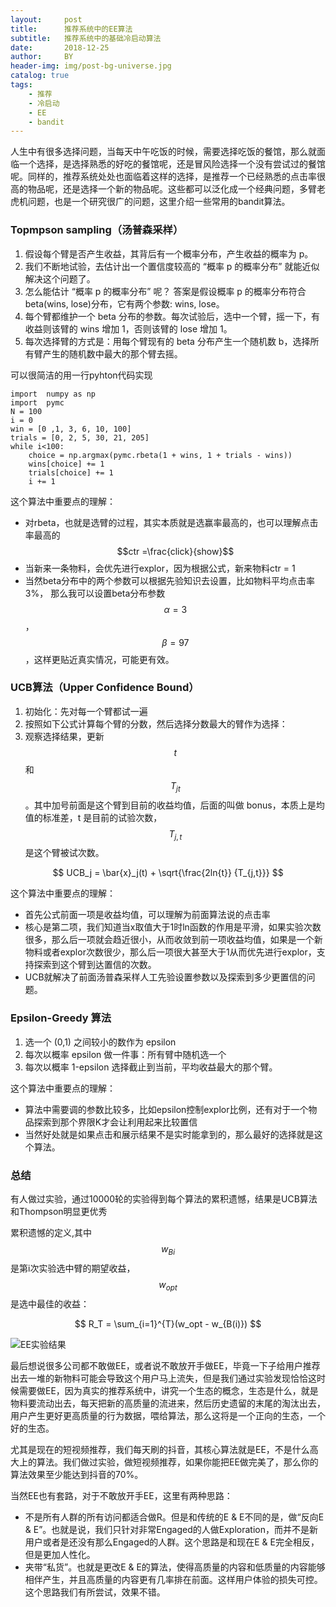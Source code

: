 ```yaml
---
layout:     post
title:      推荐系统中的EE算法
subtitle:   推荐系统中的基础冷启动算法
date:       2018-12-25
author:     BY
header-img: img/post-bg-universe.jpg
catalog: true
tags:
    - 推荐
    - 冷启动
    - EE
    - bandit
---
```


人生中有很多选择问题，当每天中午吃饭的时候，需要选择吃饭的餐馆，那么就面临一个选择，是选择熟悉的好吃的餐馆呢，还是冒风险选择一个没有尝试过的餐馆呢。同样的，推荐系统处处也面临着这样的选择，是推荐一个已经熟悉的点击率很高的物品呢，还是选择一个新的物品呢。这些都可以泛化成一个经典问题，多臂老虎机问题，也是一个研究很广的问题，这里介绍一些常用的bandit算法。


### Topmpson sampling（汤普森采样）

 1. 假设每个臂是否产生收益，其背后有一个概率分布，产生收益的概率为 p。
 2. 我们不断地试验，去估计出一个置信度较高的 “概率 p 的概率分布” 就能近似解决这个问题了。
 3. 怎么能估计 “概率 p 的概率分布” 呢？ 答案是假设概率 p 的概率分布符合 beta(wins, lose)分布，它有两个参数: wins, lose。
 4. 每个臂都维护一个 beta 分布的参数。每次试验后，选中一个臂，摇一下，有收益则该臂的 wins 增加 1，否则该臂的 lose 增加 1。
 5. 每次选择臂的方式是：用每个臂现有的 beta 分布产生一个随机数 b，选择所有臂产生的随机数中最大的那个臂去摇。

可以很简洁的用一行pyhton代码实现

```
import  numpy as np
import  pymc
N = 100
i = 0
win = [0 ,1, 3, 6, 10, 100]
trials = [0, 2, 5, 30, 21, 205]
while i<100: 
    choice = np.argmax(pymc.rbeta(1 + wins, 1 + trials - wins)) 
    wins[choice] += 1
    trials[choice] += 1
    i += 1
```

这个算法中重要点的理解：

 - 对rbeta，也就是选臂的过程，其实本质就是选赢率最高的，也可以理解点击率最高的$$ctr =\frac{click}{show}$$
 - 当新来一条物料，会优先进行explor，因为根据公式，新来物料ctr = 1
 - 当然beta分布中的两个参数可以根据先验知识去设置，比如物料平均点击率3%， 那么我可以设置beta分布参数$$\alpha = 3$$，$$\beta = 97$$，这样更贴近真实情况，可能更有效。

### UCB算法（Upper Confidence Bound）

 1. 初始化：先对每一个臂都试一遍
 2. 按照如下公式计算每个臂的分数，然后选择分数最大的臂作为选择：
 3. 观察选择结果，更新$$t$$和$$T_{jt}$$。其中加号前面是这个臂到目前的收益均值，后面的叫做 bonus，本质上是均值的标准差，t 是目前的试验次数，$$T_{j,t}$$是这个臂被试次数。

$$
UCB_j = \bar{x}_j(t) + \sqrt{\frac{2ln{t}} {T_{j,t}}} 
$$ 

这个算法中重要点的理解：

 - 首先公式前面一项是收益均值，可以理解为前面算法说的点击率
 - 核心是第二项，我们知道当x取值大于1时ln函数的作用是平滑，如果实验次数很多，那么后一项就会趋近很小，从而收敛到前一项收益均值，如果是一个新物料或者explor次数很少，那么后一项很大甚至大于1从而优先进行explor，支持探索到这个臂到达置信的次数。
 - UCB就解决了前面汤普森采样人工先验设置参数以及探索到多少更置信的问题。

### Epsilon-Greedy 算法

 1. 选一个 (0,1) 之间较小的数作为 epsilon
 2. 每次以概率 epsilon 做一件事：所有臂中随机选一个
 3. 每次以概率 1-epsilon 选择截止到当前，平均收益最大的那个臂。

这个算法中重要点的理解：

 - 算法中需要调的参数比较多，比如epsilon控制explor比例，还有对于一个物品探索到那个界限K才会让利用起来比较置信
 - 当然好处就是如果点击和展示结果不是实时能拿到的，那么最好的选择就是这个算法。

### 总结

有人做过实验，通过10000轮的实验得到每个算法的累积遗憾，结果是UCB算法和Thompson明显更优秀

累积遗憾的定义,其中$$w_{B{i}}$$是第i次实验选中臂的期望收益，$$w_{opt}$$是选中最佳的收益：

$$
R_T = \sum_{i=1}^{T}(w_opt - w_{B(i)})
$$

![EE实验结果](http://yougth.top/img/bandit/EE_result.png)

最后想说很多公司都不敢做EE，或者说不敢放开手做EE，毕竟一下子给用户推荐出去一堆的新物料可能会导致这个用户马上流失，但是我们通过实验发现恰恰这时候需要做EE，因为真实的推荐系统中，讲究一个生态的概念，生态是什么，就是物料要流动出去，每天把新的高质量的流进来，然后历史遗留的末尾的淘汰出去，用户产生更好更高质量的行为数据，喂给算法，那么这将是一个正向的生态，一个好的生态。

尤其是现在的短视频推荐，我们每天刷的抖音，其核心算法就是EE，不是什么高大上的算法。我们做过实验，做短视频推荐，如果你能把EE做完美了，那么你的算法效果至少能达到抖音的70%。

当然EE也有套路，对于不敢放开手EE，这里有两种思路：

 - 不是所有人群的所有访问都适合做R。但是和传统的E & E不同的是，做“反向E & E”。也就是说，我们只针对非常Engaged的人做Exploration，而并不是新用户或者是还没有那么Engaged的人群。这个思路是和现在E & E完全相反，但是更加人性化。
 - 夹带“私货”。也就是更改E & E的算法，使得高质量的内容和低质量的内容能够相伴产生，并且高质量的内容更有几率排在前面。这样用户体验的损失可控。这个思路我们有所尝试，效果不错。

